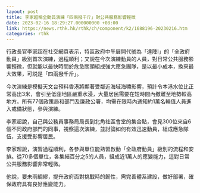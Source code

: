 ```yaml
---
layout: post
title: 李家超稱全動員演練「四兩撥千斤」對公共服務影響輕微
date: 2023-02-16 18:29:27.000000000 +08:00
link: https://news.rthk.hk/rthk/ch/component/k2/1688196-20230216.htm
categories: rthk
---
```


行政長官李家超在社交網頁表示，特區政府中午展開代號為「達陣I」的「全政府動員」級別首次演練，過程順利；又說在今次演練動員的人員，對日常公共服務影響輕微，但就能以最快時間於危急關頭組成強大應急團隊，是以最小成本，換來最大效果，可説是「四兩撥千斤」。

今次演練是模擬天文台預料香港將顯著受鄰近海域海嘯影響，預計令本港水位比正常高出3米，會引至低窪地區嚴重水浸，大量居民需要在短時間內撤離至地勢較高地方。所有77個政策局和部門及廉政公署，均需在限時內通知約1萬名輪值人員進入戒備狀態，參與演練。

李家超說，自己與公務員事務局局長到北角社區會堂的集合點，會見300位來自6個不同政府部門的同事，視察這次演練，並討論如何有效迅速動員，組成應急隊伍，支援受影響居民。

李家超說，演習過程順利，各參與單位能熟習啟動「全政府動員」級別的流程和安排。從70多個單位，各集結百分之5的人員，組成近1萬人的應變能力，這對日常公共服務影響非常輕微。

他說，要未雨綢繆，提升政府面對挑戰時的韌性，需完善體系建設，做好部署，確保政府具有良好應變能力。
